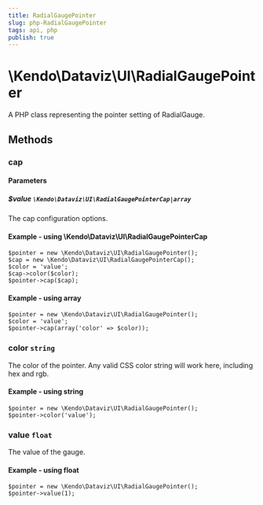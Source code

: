 ```yaml
---
title: RadialGaugePointer
slug: php-RadialGaugePointer
tags: api, php
publish: true
---
```


# \Kendo\Dataviz\UI\RadialGaugePointer

A PHP class representing the pointer setting of RadialGauge.


## Methods

### cap

#### Parameters

##### $value `\Kendo\Dataviz\UI\RadialGaugePointerCap|array`

The cap configuration options.


#### Example - using \Kendo\Dataviz\UI\RadialGaugePointerCap

    $pointer = new \Kendo\Dataviz\UI\RadialGaugePointer();
    $cap = new \Kendo\Dataviz\UI\RadialGaugePointerCap();
    $color = 'value';
    $cap->color($color);
    $pointer->cap($cap);

#### Example - using array

    $pointer = new \Kendo\Dataviz\UI\RadialGaugePointer();
    $color = 'value';
    $pointer->cap(array('color' => $color));

### color `string`

The color of the pointer.
Any valid CSS color string will work here, including hex and rgb.


#### Example - using string
    $pointer = new \Kendo\Dataviz\UI\RadialGaugePointer();
    $pointer->color('value');

### value `float`

The value of the gauge.


#### Example - using float
    $pointer = new \Kendo\Dataviz\UI\RadialGaugePointer();
    $pointer->value(1);

